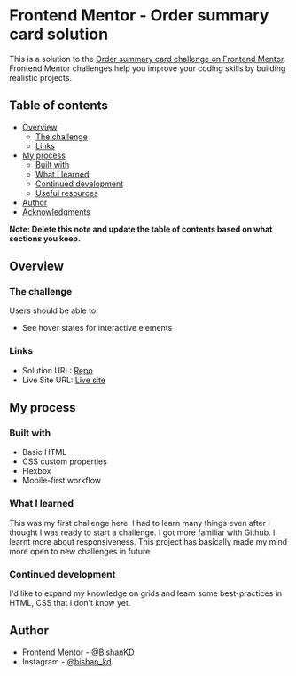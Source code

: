 # Frontend Mentor - Order summary card solution

This is a solution to the [Order summary card challenge on Frontend Mentor](https://www.frontendmentor.io/challenges/order-summary-component-QlPmajDUj). Frontend Mentor challenges help you improve your coding skills by building realistic projects. 

## Table of contents

- [Overview](#overview)
  - [The challenge](#the-challenge)
  - [Links](#links)
- [My process](#my-process)
  - [Built with](#built-with)
  - [What I learned](#what-i-learned)
  - [Continued development](#continued-development)
  - [Useful resources](#useful-resources)
- [Author](#author)
- [Acknowledgments](#acknowledgments)

**Note: Delete this note and update the table of contents based on what sections you keep.**

## Overview

### The challenge

Users should be able to:

- See hover states for interactive elements

### Links

- Solution URL: [Repo](https://github.com/BishanKD/01_order-summary-component)
- Live Site URL: [Live site](https://bishankd.github.io/01_order-summary-component/)

## My process

### Built with

- Basic HTML
- CSS custom properties
- Flexbox
- Mobile-first workflow


### What I learned

This was my first challenge here. I had to learn many things even after I thought I was ready to start a challenge. I got more familiar with Github. I learnt more about responsiveness. This project has basically made my mind more open to new challenges in future

<!--To see how you can add code snippets, see below:

```html
<h1>Some HTML code I'm proud of</h1>
```
```css
.proud-of-this-css {
  color: papayawhip;
}
```
```js
const proudOfThisFunc = () => {
  console.log('🎉')
}
``` -->

<!-- If you want more help with writing markdown, we'd recommend checking out [The Markdown Guide](https://www.markdownguide.org/) to learn more. -->

### Continued development

I'd like to expand my knowledge on grids and learn some best-practices in HTML, CSS that I don't know yet.


## Author

- Frontend Mentor - [@BishanKD](https://www.frontendmentor.io/profile/BishanKD)
- Instagram - [@bishan_kd](https://www.instagram.com/bishan_kd/)
